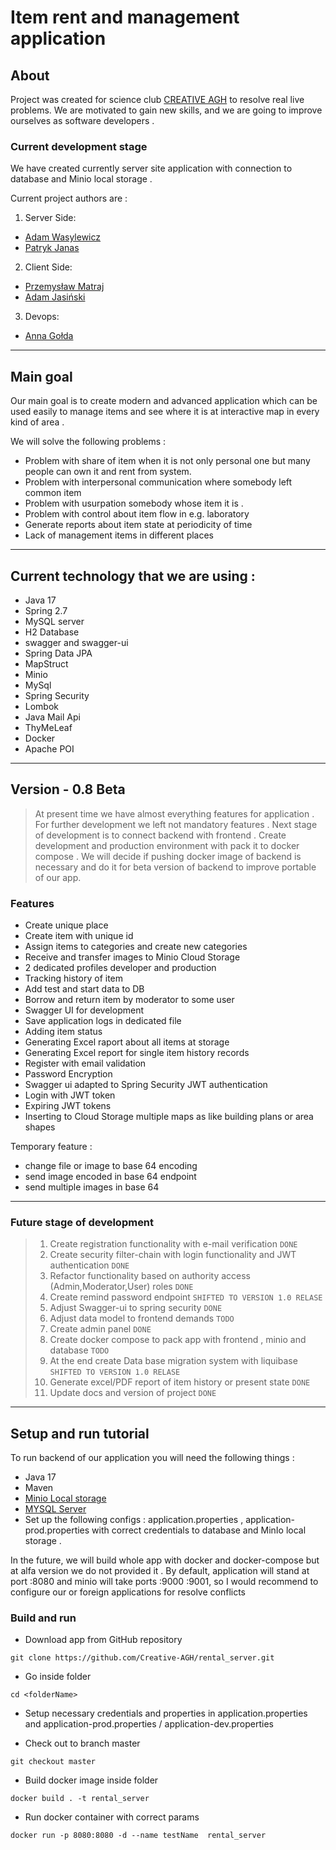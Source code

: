 # Item rent and management application
## About
Project was created for science club [CREATIVE AGH](http://creative.agh.edu.pl/) to resolve real live problems.
We are motivated to gain new skills, and we are going to improve ourselves as software developers .
### Current development stage 
We have created currently server site application with connection to database and Minio local storage .

Current project authors are :
1) Server Side:
- [Adam Wasylewicz](https://github.com/adwas3213)
- [Patryk Janas](https://github.com/PatrykJanas27)
2) Client Side:
- [Przemysław Matraj](https://github.com/przemyslawmatraj)
- [Adam Jasiński](https://github.com/jasinskiadam)
3) Devops:
- [Anna Gołda](https://github.com/annagolda)

---
## Main goal
Our main goal is to create modern and advanced application which can be used easily to 
manage items and see where it is at interactive map in every kind of area .

We will solve the following problems : 
- Problem with share of item when it is not only personal one but 
many people can own it and rent from system.
- Problem with interpersonal communication where somebody left common item
- Problem with usurpation somebody whose item it is .
- Problem with control about item flow in e.g. laboratory
- Generate reports about item state at periodicity of time 
- Lack of management items in different places 
---
## Current technology that we are using :
- Java 17
- Spring 2.7
- MySQL server 
- H2 Database
- swagger and swagger-ui
- Spring Data JPA 
- MapStruct 
- Minio
- MySql 
- Spring Security 
- Lombok
- Java Mail Api 
- ThyMeLeaf
- Docker
- Apache POI
---
## Version - 0.8 Beta
>At present time we have almost everything features for application . For further development we left not mandatory features .
>Next stage of development is to connect backend with frontend . Create development and production environment with pack it to docker compose .
>We will decide if pushing docker image of backend is necessary and do it for beta version of backend to improve portable of our app.

### Features

- Create unique place 
- Create item with unique id 
- Assign items to categories and create new categories 
- Receive and transfer images to Minio Cloud Storage
- 2 dedicated profiles developer and production 
- Tracking history of item 
- Add test and start data to DB 
- Borrow and return item by moderator to some user 
- Swagger UI for development 
- Save application logs in dedicated file 
- Adding item status
- Generating Excel raport about all items at storage
- Generating Excel report for single item history records 
- Register with email validation
- Password Encryption 
- Swagger ui adapted to Spring Security JWT authentication 
- Login with JWT token
- Expiring JWT tokens
- Inserting to Cloud Storage multiple maps as like building plans or area shapes 

Temporary feature : 
- change file or image to base 64 encoding
- send image encoded in base 64 endpoint 
- send multiple images in base 64

---

### Future stage of development 
>
> 1. Create registration functionality with e-mail verification `DONE`
> 2. Create security filter-chain with login functionality and JWT authentication `DONE`
> 3. Refactor functionality based on authority access (Admin,Moderator,User) roles `DONE`
> 4. Create remind password endpoint `SHIFTED TO VERSION 1.0 RELASE`
> 5. Adjust Swagger-ui to spring security `DONE`
> 6. Adjust data model to frontend demands `TODO`
> 7. Create admin panel `DONE`
> 8. Create docker compose to pack app with frontend , minio and database `TODO`
> 9. At the end create Data base migration system with liquibase `SHIFTED TO VERSION 1.0 RELASE`
> 10. Generate excel/PDF report of item history or present state `DONE`
> 11. Update docs and version of project `DONE`

---
## Setup and run tutorial 
To run backend of our application you will need the following things : 
- Java 17 
- Maven 
- [Minio Local storage](https://docs.min.io/docs/deploy-minio-on-docker-compose.html) 
- [MYSQL Server](https://www.mysql.com/)
- Set up the following configs : application.properties , application-prod.properties
with correct credentials to database and MinIo local storage . 

In the future, we will build whole app with docker and docker-compose but at alfa version we do not provided it .
By default, application will stand at port :8080 and minio will take ports :9000 :9001, so 
I would recommend to configure our or foreign  applications for resolve conflicts 

### Build and run 
- Download app from GitHub repository

``git clone https://github.com/Creative-AGH/rental_server.git``
- Go inside folder 

``cd <folderName>``
- Setup necessary credentials and properties in application.properties and application-prod.properties / application-dev.properties

- Check out to branch master

``git checkout master``

- Build docker image inside folder


``docker build . -t rental_server``

- Run docker container with correct params 

``docker run -p 8080:8080 -d --name testName  rental_server``
